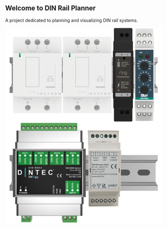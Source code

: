 ## Welcome to DIN Rail Planner
A project dedicated to planning and visualizing DIN rail systems.

![DIN Render](https://github.com/roycepope/dinrailplanner.com/blob/main/dinrailplanner.png?raw=true)
